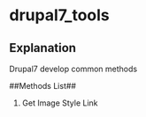 # drupal7_tools
## Explanation ##
Drupal7 develop common methods

##Methods List##
1. Get Image Style Link